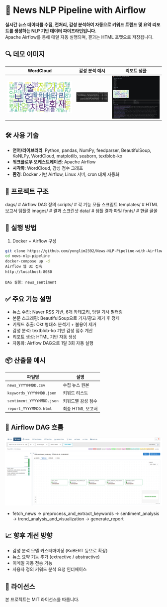 # 📰 News NLP Pipeline with Airflow

**실시간 뉴스 데이터를 수집, 전처리, 감성 분석하여 자동으로 키워드 트렌드 및 요약 리포트를 생성하는 NLP 기반 데이터 파이프라인입니다.**  
Apache Airflow를 통해 매일 자동 실행되며, 결과는 HTML 포맷으로 저장됩니다.

## 🔍 데모 이미지

| WordCloud | 감성 분석 예시 | 리포트 샘플 |
|-----------|----------------|---------------|
| ![WordCloud](images/wordcloud_sample.png) | ![Sentiment](images/sentiment_table.png) | ![Report](images/report_preview.png) |

## 🛠 사용 기술

- **언어/라이브러리**: Python, pandas, NumPy, feedparser, BeautifulSoup, KoNLPy, WordCloud, matplotlib, seaborn, textblob-ko
- **워크플로우 오케스트레이션**: Apache Airflow
- **시각화**: WordCloud, 감성 점수 그래프
- **환경**: Docker 기반 Airflow, Linux 서버, cron 대체 자동화

## 📁 프로젝트 구조

dags/ # Airflow DAG 정의
scripts/ # 각 기능 모듈 스크립트
templates/ # HTML 보고서 템플릿
images/ # 결과 스크린샷
data/ # 샘플 결과 파일
fonts/ # 한글 글꼴

## 🚀 실행 방법

1. Docker + Airflow 구성
```bash
git clone https://github.com/yonglim2392/News-NLP-Pipeline-with-Airflow.git
cd news-nlp-pipeline
docker-compose up -d
Airflow 웹 UI 접속
http://localhost:8080

DAG 실행: news_sentiment
```

## ✅ 주요 기능 설명
- 뉴스 수집: Naver RSS 기반, 6개 카테고리, 당일 기사 필터링
- 본문 스크래핑: BeautifulSoup으로 기자/광고 제거 후 정제
- 키워드 추출: Okt 형태소 분석기 + 불용어 제거
- 감성 분석: textblob-ko 기반 감성 점수 계산
- 리포트 생성: HTML 기반 자동 생성
- 자동화: Airflow DAG으로 1일 3회 자동 실행

## 📦 산출물 예시

| 파일명 | 설명 |
|--------|------|
| `news_YYYYMMDD.csv` | 수집 뉴스 원본 |
| `keywords_YYYYMMDD.json` | 키워드 리스트 |
| `sentiment_YYYYMMDD.json` | 키워드별 감성 점수 |
| `report_YYYYMMDD.html` | 최종 HTML 보고서 |

## 🧩 Airflow DAG 흐름

![DAG Graph View](images/dag_graphview.png)

- fetch_news → preprocess_and_extract_keywords → sentiment_analysis → trend_analysis_and_visualization → generate_report

## 📈 향후 개선 방향

- 감성 분석 모델 커스터마이징 (KoBERT 등으로 확장)
- 뉴스 요약 기능 추가 (extractive / abstractive)
- 이메일 자동 전송 기능
- 사용자 정의 키워드 분석 요청 인터페이스

## 🧾 라이선스

본 프로젝트는 MIT 라이선스를 따릅니다.
